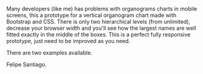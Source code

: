 Many developers (like me) has problems with organograms charts in mobile screens, 
this a prototype for a vertical organogram chart made with Bootstrap and CSS. There is only two hierarchical levels (from unlimited), 
decrease your browser width and you'll see how the largest names are well fitted exactly in the middle of the boxes. 
This is a perfect fully responsive prototype, just need to be improved as you need.

There are two examples available.

Felipe Santiago.
